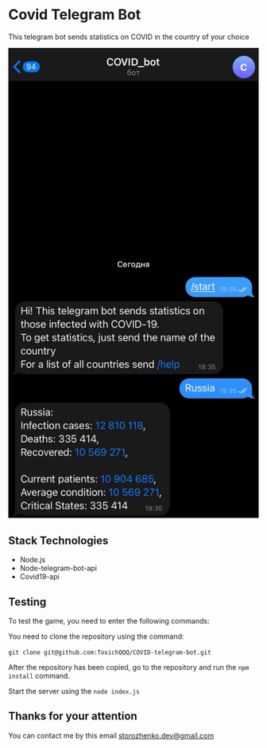 # Covid Telegram Bot 

This telegram bot sends statistics on COVID in the country of your choice


![alt text](./img/bot_img.jfif)

## Stack Technologies
  - Node.js 
  - Node-telegram-bot-api
  - Covid19-api

## Testing

To test the game, you need to enter the following commands:

You need to clone the repository using the command:
 
 `git clone git@github.com:ToxichQQQ/COVID-telegram-bot.git`

After the repository has been copied, go to the repository and run the `npm install` command. 

Start the server using the `node index.js`

## Thanks for your attention

You can contact me by this email storozhenko.dev@gmail.com
